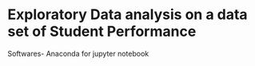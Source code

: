 # Exploratory Data analysis on a data set of Student Performance
Softwares- Anaconda for jupyter notebook
